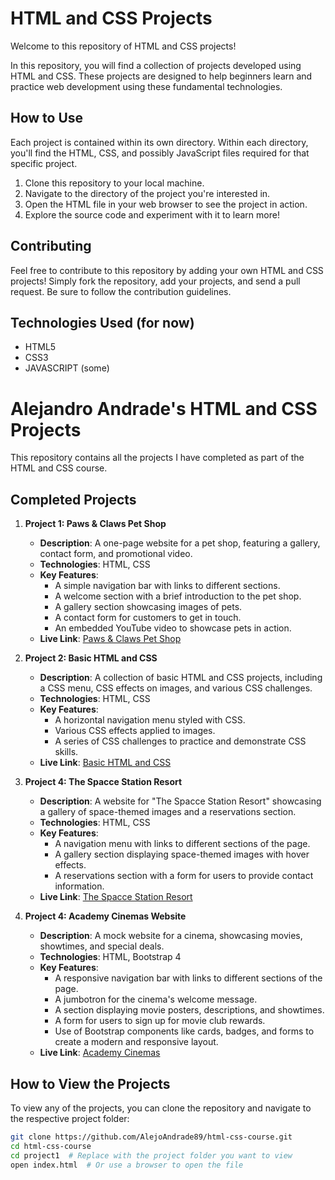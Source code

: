 # HTML and CSS Projects

Welcome to this repository of HTML and CSS projects!

In this repository, you will find a collection of projects developed using HTML and CSS. These projects are designed to help beginners learn and practice web development using these fundamental technologies.


## How to Use

Each project is contained within its own directory. Within each directory, you'll find the HTML, CSS, and possibly JavaScript files required for that specific project.

1. Clone this repository to your local machine.
2. Navigate to the directory of the project you're interested in.
3. Open the HTML file in your web browser to see the project in action.
4. Explore the source code and experiment with it to learn more!

## Contributing

Feel free to contribute to this repository by adding your own HTML and CSS projects! Simply fork the repository, add your projects, and send a pull request. Be sure to follow the contribution guidelines.

## Technologies Used (for now)

- HTML5
- CSS3
- JAVASCRIPT (some)
# Alejandro Andrade's HTML and CSS Projects

This repository contains all the projects I have completed as part of the HTML and CSS course.

## Completed Projects

1.  **Project 1: Paws & Claws Pet Shop**
    - **Description**: A one-page website for a pet shop, featuring a gallery, contact form, and promotional video.
    - **Technologies**: HTML, CSS
    - **Key Features**:
        - A simple navigation bar with links to different sections.
        - A welcome section with a brief introduction to the pet shop.
        - A gallery section showcasing images of pets.
        - A contact form for customers to get in touch.
        - An embedded YouTube video to showcase pets in action.
    - **Live Link**: [Paws & Claws Pet Shop](One_Page_Website)

2. **Project 2: Basic HTML and CSS**
    - **Description**: A collection of basic HTML and CSS projects, including a CSS menu, CSS effects on images, and various CSS challenges.
    - **Technologies**: HTML, CSS
    - **Key Features**:
        - A horizontal navigation menu styled with CSS.
        - Various CSS effects applied to images.
        - A series of CSS challenges to practice and demonstrate CSS skills.
    - **Live Link**: [Basic HTML and CSS](https://AlejoAndrade89.github.io/basic-html-css/)

3. **Project 4: The Spacce Station Resort**
    - **Description**: A website for "The Spacce Station Resort" showcasing a gallery of space-themed images and a reservations section.
    - **Technologies**: HTML, CSS
    - **Key Features**:
        - A navigation menu with links to different sections of the page.
        - A gallery section displaying space-themed images with hover effects.
        - A reservations section with a form for users to provide contact information.
    - **Live Link**: [The Spacce Station Resort](https://AlejoAndrade89.github.io/the-spacce-station-resort/)

4. **Project 4: Academy Cinemas Website**
    - **Description**: A mock website for a cinema, showcasing movies, showtimes, and special deals.
    - **Technologies**: HTML, Bootstrap 4
    - **Key Features**:
        - A responsive navigation bar with links to different sections of the page.
        - A jumbotron for the cinema's welcome message.
        - A section displaying movie posters, descriptions, and showtimes.
        - A form for users to sign up for movie club rewards.
        - Use of Bootstrap components like cards, badges, and forms to create a modern and responsive layout.
    - **Live Link**: [Academy Cinemas](Bootstrap4_project)

## How to View the Projects

To view any of the projects, you can clone the repository and navigate to the respective project folder:

```bash
git clone https://github.com/AlejoAndrade89/html-css-course.git
cd html-css-course
cd project1  # Replace with the project folder you want to view
open index.html  # Or use a browser to open the file
